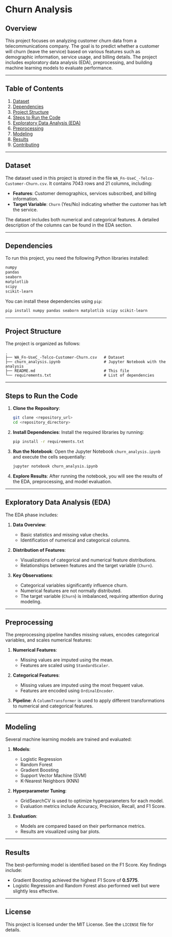 # Churn Analysis

## Overview
This project focuses on analyzing customer churn data from a telecommunications company. The goal is to predict whether a customer will churn (leave the service) based on various features such as demographic information, service usage, and billing details. The project includes exploratory data analysis (EDA), preprocessing, and building machine learning models to evaluate performance.

---

## Table of Contents
1. [Dataset](#dataset)
2. [Dependencies](#dependencies)
3. [Project Structure](#project-structure)
4. [Steps to Run the Code](#steps-to-run-the-code)
5. [Exploratory Data Analysis (EDA)](#exploratory-data-analysis-eda)
6. [Preprocessing](#preprocessing)
7. [Modeling](#modeling)
8. [Results](#results)
9. [Contributing](#contributing)

---

## Dataset
The dataset used in this project is stored in the file `WA_Fn-UseC_-Telco-Customer-Churn.csv`. It contains 7043 rows and 21 columns, including:
- **Features**: Customer demographics, services subscribed, and billing information.
- **Target Variable**: `Churn` (Yes/No) indicating whether the customer has left the service.

The dataset includes both numerical and categorical features. A detailed description of the columns can be found in the EDA section.

---

## Dependencies
To run this project, you need the following Python libraries installed:

```bash
numpy
pandas
seaborn
matplotlib
scipy
scikit-learn
```

You can install these dependencies using `pip`:

```bash
pip install numpy pandas seaborn matplotlib scipy scikit-learn
```

---

## Project Structure
The project is organized as follows:
```
.
├── WA_Fn-UseC_-Telco-Customer-Churn.csv   # Dataset
├── churn_analysis.ipynb                   # Jupyter Notebook with the analysis
├── README.md                              # This file
└── requirements.txt                       # List of dependencies
```

---

## Steps to Run the Code
1. **Clone the Repository**:
   ```bash
   git clone <repository_url>
   cd <repository_directory>
   ```

2. **Install Dependencies**:
   Install the required libraries by running:
   ```bash
   pip install -r requirements.txt
   ```

3. **Run the Notebook**:
   Open the Jupyter Notebook `churn_analysis.ipynb` and execute the cells sequentially:
   ```bash
   jupyter notebook churn_analysis.ipynb
   ```

4. **Explore Results**:
   After running the notebook, you will see the results of the EDA, preprocessing, and model evaluation.

---

## Exploratory Data Analysis (EDA)
The EDA phase includes:
1. **Data Overview**:
   - Basic statistics and missing value checks.
   - Identification of numerical and categorical columns.

2. **Distribution of Features**:
   - Visualizations of categorical and numerical feature distributions.
   - Relationships between features and the target variable (`Churn`).

3. **Key Observations**:
   - Categorical variables significantly influence churn.
   - Numerical features are not normally distributed.
   - The target variable (`Churn`) is imbalanced, requiring attention during modeling.

---

## Preprocessing
The preprocessing pipeline handles missing values, encodes categorical variables, and scales numerical features:
1. **Numerical Features**:
   - Missing values are imputed using the mean.
   - Features are scaled using `StandardScaler`.

2. **Categorical Features**:
   - Missing values are imputed using the most frequent value.
   - Features are encoded using `OrdinalEncoder`.

3. **Pipeline**:
   A `ColumnTransformer` is used to apply different transformations to numerical and categorical features.

---

## Modeling
Several machine learning models are trained and evaluated:
1. **Models**:
   - Logistic Regression
   - Random Forest
   - Gradient Boosting
   - Support Vector Machine (SVM)
   - K-Nearest Neighbors (KNN)

2. **Hyperparameter Tuning**:
   - GridSearchCV is used to optimize hyperparameters for each model.
   - Evaluation metrics include Accuracy, Precision, Recall, and F1 Score.

3. **Evaluation**:
   - Models are compared based on their performance metrics.
   - Results are visualized using bar plots.

---

## Results
The best-performing model is identified based on the F1 Score. Key findings include:
- Gradient Boosting achieved the highest F1 Score of **0.5775**.
- Logistic Regression and Random Forest also performed well but were slightly less effective.

---

## License
This project is licensed under the MIT License. See the `LICENSE` file for details.
